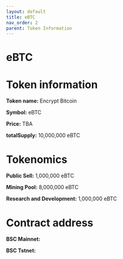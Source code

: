 ```yaml
---
layout: default
title: eBTC
nav_order: 2
parent: Token Information
---
```


# eBTC


# Token information

**Token name:** Encrypt Bitcoin

**Symbol:** eBTC

**Price:** TBA

**totalSupply:** 10,000,000 eBTC

# Tokenomics

**Public Sell:** 1,000,000 eBTC

**Mining Pool:** 8,000,000 eBTC

**Research and Development:** 1,000,000 eBTC

# Contract address

**BSC Mainnet:**

**BSC Tstnet:**
